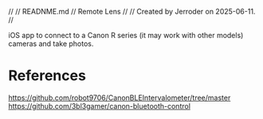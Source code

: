 //
//  READNME.md
//  Remote Lens
//
//  Created by Jerroder on 2025-06-11.
//

iOS app to connect to a Canon R series (it may work with other models) cameras and take photos.

# References
https://github.com/robot9706/CanonBLEIntervalometer/tree/master
https://github.com/3bl3gamer/canon-bluetooth-control

